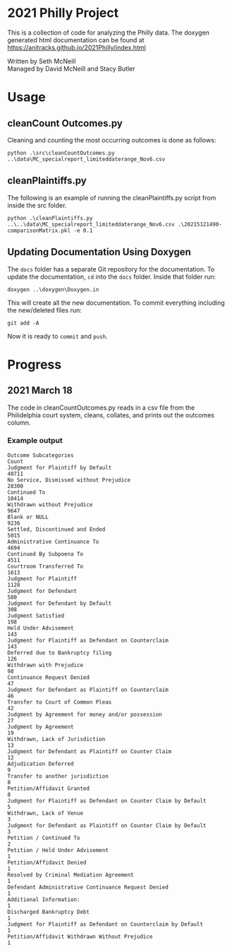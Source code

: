 
# 2021 Philly Project
This is a collection of code for analyzing the Philly data. The doxygen 
generated html documentation can be found at 
https://anitracks.github.io/2021Philly/index.html

Written by Seth McNeill  
Managed by David McNeill and Stacy Butler

# Usage
## cleanCount Outcomes.py
Cleaning and counting the most occurring outcomes is done as follows:
```
python .\src\cleanCountOutcomes.py ..\data\MC_specialreport_limiteddaterange_Nov6.csv
```
## cleanPlaintiffs.py
The following is an example of running the cleanPlaintiffs.py script from inside the 
src folder.
```
python .\cleanPlaintiffs.py ..\..\data\MC_specialreport_limiteddaterange_Nov6.csv .\20215121490-comparisonMatrix.pkl -e 0.1
```

## Updating Documentation Using Doxygen
The `docs` folder has a separate Git repository for the documentation. To update the 
documentation, `cd` into the `docs` folder. Inside that folder run:
```
doxygen ..\doxygen\Doxygen.in
```
This will create all the new documentation. To commit everything including the 
new/deleted files run:
```
git add -A
```
Now it is ready to `commit` and `push`.

# Progress
## 2021 March 18 
The code in cleanCountOutcomes.py reads in a csv file
from the Philidelphia court system, cleans, collates, and prints
out the outcomes column.

### Example output
```
Outcome Subcategories                                              Count
Judgment for Plaintiff by Default                                  40711
No Service, Dismissed without Prejudice                            28300
Continued To                                                       10414
Withdrawn without Prejudice                                         9647
Blank or NULL                                                       9236
Settled, Discontinued and Ended                                     5015
Administrative Continuance To                                       4694
Continued By Subpoena To                                            4511
Courtroom Transferred To                                            1613
Judgment for Plaintiff                                              1128
Judgment for Defendant                                               580
Judgment for Defendant by Default                                    308
Judgment Satisfied                                                   198
Held Under Advisement                                                143
Judgment for Plaintiff as Defendant on Counterclaim                  143
Deferred due to Bankruptcy filing                                    126
Withdrawn with Prejudice                                              98
Continuance Request Denied                                            47
Judgment for Defendant as Plaintiff on Counterclaim                   46
Transfer to Court of Common Pleas                                     42
Judgment by Agreement for money and/or possession                     27
Judgment by Agreement                                                 19
Withdrawn, Lack of Jurisdiction                                       13
Judgment for Defendant as Plaintiff on Counter Claim                  12
Adjudication Deferred                                                  9
Transfer to another jurisdiction                                       8
Petition/Affidavit Granted                                             8
Judgment for Plaintiff as Defendant on Counter Claim by Default        5
Withdrawn, Lack of Venue                                               3
Judgment for Defendant as Plaintiff on Counter Claim by Default        3
Petition / Continued To                                                2
Petition / Held Under Advisement                                       1
Petition/Affidavit Denied                                              1
Resolved by Criminal Mediation Agreement                               1
Defendant Administrative Continuance Request Denied                    1
Additional Information:                                                1
Discharged Bankruptcy Debt                                             1
Judgment for Plaintiff as Defendant on Counterclaim by Default         1
Petition/Affidavit Withdrawn Without Prejudice                         1
```
